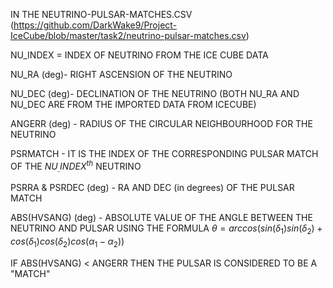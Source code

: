 IN THE NEUTRINO-PULSAR-MATCHES.CSV (https://github.com/DarkWake9/Project-IceCube/blob/master/task2/neutrino-pulsar-matches.csv)

NU_INDEX = INDEX OF NEUTRINO FROM THE ICE CUBE DATA

NU_RA (deg)- RIGHT ASCENSION OF THE NEUTRINO

NU_DEC (deg)- DECLINATION OF THE NEUTRINO            (BOTH NU_RA AND NU_DEC ARE FROM THE IMPORTED DATA FROM ICECUBE)

ANGERR (deg) - RADIUS OF THE CIRCULAR NEIGHBOURHOOD FOR THE NEUTRINO

PSRMATCH - IT IS THE INDEX OF THE CORRESPONDING PULSAR MATCH OF THE $NU_.INDEX^{th}$ NEUTRINO

PSRRA & PSRDEC (deg) - RA AND DEC (in degrees) OF THE PULSAR MATCH

ABS(HVSANG) (deg) - ABSOLUTE VALUE OF THE ANGLE BETWEEN THE NEUTRINO AND PULSAR USING THE FORMULA $θ=arccos(sin(δ_1)sin(δ_2)+cos(δ_1)cos(δ_2)cos(α_1−α_2))$

IF ABS(HVSANG) < ANGERR THEN THE PULSAR IS CONSIDERED TO BE A "MATCH"
